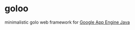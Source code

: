 goloo
=====

minimalistic golo web framework for [Google App Engine Java](http://code.google.com/appengine/)
